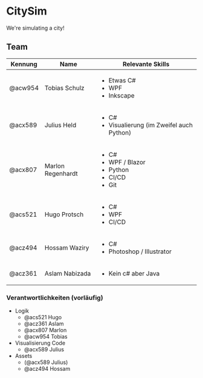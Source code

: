 # CitySim

We're simulating a city!

## Team

| Kennung | Name              | Relevante Skills                                                                   |
|---------|-------------------|------------------------------------------------------------------------------------|
| @acw954 | Tobias Schulz     | <ul><li>Etwas C#</li><li>WPF</li><li>Inkscape</li></ul>                            |                                                         
| @acx589 | Julius Held       | <ul><li>C#</li><li>Visualierung (im Zweifel auch Python)</li></ul>                 |                                                        
| @acx807 | Marlon Regenhardt | <ul><li>C#</li><li>WPF / Blazor</li><li>Python</li><li>CI/CD</li><li>Git</li></ul> |                                                       
| @acs521 | Hugo Protsch      | <ul><li>C#</li> <li>WPF</li><li>CI/CD</li></ul>                                    |
| @acz494 | Hossam Waziry     | <ul> <li> C# </li><li>Photoshop / Illustrator</li></ul>                            |
| @acz361 | Aslam Nabizada    | <ul> <li>Kein c# aber Java </li></ul>                                              |

### Verantwortlichkeiten (vorläufig)

- Logik
  - @acs521 Hugo
  - @acz361 Aslam
  - @acx807 Marlon
  - @acw954 Tobias
- Visualisierung Code
    - @acx589 Julius
- Assets
    - (@acx589 Julius)
    - @acz494 Hossam

